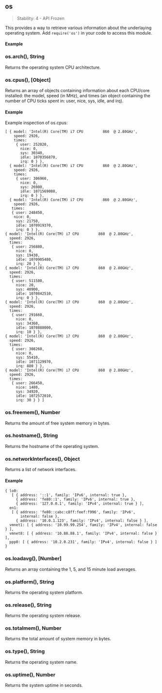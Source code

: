 ## os

> Stability: 4 - API Frozen

This provides a way to retrieve various information about the underlaying
operating system. Add `require('os')` in your code to access this module.

#### Example

<script src='http://snippets.nodemanual.org/github.com/mattpardee/nodemanual.org-examples/nodejs_ref_guide/os/os.js?linestart=3&lineend=0&showlines=false' defer='defer'></script>

  
### os.arch(), String

Returns the operating system CPU architecture.


### os.cpus(), [Object]

Returns an array of objects containing information about each CPU/core
installed: the model, speed (in MHz), and times (an object containing the number
of CPU ticks spent in: user, nice, sys, idle, and irq).

#### Example

Example inspection of os.cpus:

    [ { model: 'Intel(R) Core(TM) i7 CPU         860  @ 2.80GHz',
        speed: 2926,
        times:
         { user: 252020,
           nice: 0,
           sys: 30340,
           idle: 1070356870,
           irq: 0 } },
      { model: 'Intel(R) Core(TM) i7 CPU         860  @ 2.80GHz',
        speed: 2926,
        times:
         { user: 306960,
           nice: 0,
           sys: 26980,
           idle: 1071569080,
           irq: 0 } },
      { model: 'Intel(R) Core(TM) i7 CPU         860  @ 2.80GHz',
        speed: 2926,
       times:
       { user: 248450,
        nice: 0,
         sys: 21750,
         idle: 1070919370,
         irq: 0 } },
    { model: 'Intel(R) Core(TM) i7 CPU         860  @ 2.80GHz',
      speed: 2926,
      times:
       { user: 256880,
         nice: 0,
         sys: 19430,
         idle: 1070905480,
         irq: 20 } },
    { model: 'Intel(R) Core(TM) i7 CPU         860  @ 2.80GHz',
      speed: 2926,
      times:
       { user: 511580,
         nice: 20,
         sys: 40900,
         idle: 1070842510,
         irq: 0 } },
    { model: 'Intel(R) Core(TM) i7 CPU         860  @ 2.80GHz',
      speed: 2926,
      times:
       { user: 291660,
         nice: 0,
         sys: 34360,
         idle: 1070888000,
         irq: 10 } },
    { model: 'Intel(R) Core(TM) i7 CPU         860  @ 2.80GHz',
      speed: 2926,
      times:
       { user: 308260,
         nice: 0,
         sys: 55410,
         idle: 1071129970,
         irq: 880 } },
    { model: 'Intel(R) Core(TM) i7 CPU         860  @ 2.80GHz',
      speed: 2926,
      times:
       { user: 266450,
         nice: 1480,
         sys: 34920,
         idle: 1072572010,
         irq: 30 } } ]


           
### os.freemem(), Number


Returns the amount of free system memory in bytes.

 


### os.hostname(), String


Returns the hostname of the operating system.

 


### os.networkInterfaces(), Object


Returns a list of network interfaces.

#### Example

    { lo0: 
       [ { address: '::1', family: 'IPv6', internal: true },
         { address: 'fe80::1', family: 'IPv6', internal: true },
         { address: '127.0.0.1', family: 'IPv4', internal: true } ],
      en1: 
       [ { address: 'fe80::cabc:c8ff:feef:f996', family: 'IPv6',
           internal: false },
         { address: '10.0.1.123', family: 'IPv4', internal: false } ],
      vmnet1: [ { address: '10.99.99.254', family: 'IPv4', internal: false } ],
      vmnet8: [ { address: '10.88.88.1', family: 'IPv4', internal: false } ],
      ppp0: [ { address: '10.2.0.231', family: 'IPv4', internal: false } ] }


 


### os.loadavg(), [Number]


Returns an array containing the 1, 5, and 15 minute load averages.

 


### os.platform(), String

 
Returns the operating system platform.

 


### os.release(), String

 
Returns the operating system release.

 


### os.totalmem(), Number

Returns the total amount of system memory in bytes.

 


### os.type(), String

Returns the operating system name.

 


### os.uptime(), Number


Returns the system uptime in seconds.
 

